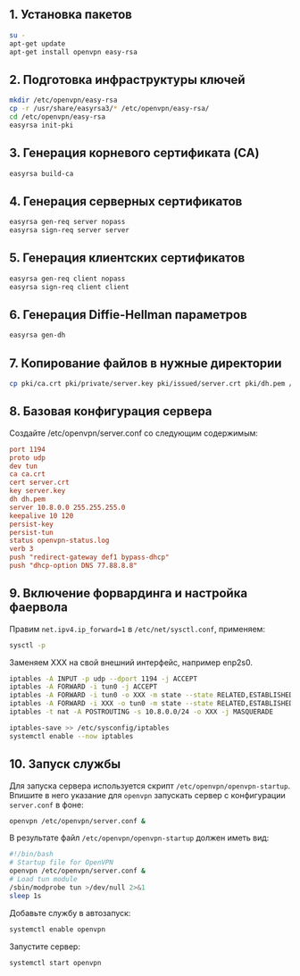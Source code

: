 ## 1. Установка пакетов
```bash
su -
apt-get update
apt-get install openvpn easy-rsa
```
## 2. Подготовка инфраструктуры ключей
```bash
mkdir /etc/openvpn/easy-rsa
cp -r /usr/share/easyrsa3/* /etc/openvpn/easy-rsa/
cd /etc/openvpn/easy-rsa
easyrsa init-pki
```
## 3. Генерация корневого сертификата (CA)
```bash
easyrsa build-ca
```
## 4. Генерация серверных сертификатов
```bash
easyrsa gen-req server nopass
easyrsa sign-req server server
```
## 5. Генерация клиентских сертификатов
```bash
easyrsa gen-req client nopass
easyrsa sign-req client client
```
## 6. Генерация Diffie-Hellman параметров
```bash
easyrsa gen-dh
```
## 7. Копирование файлов в нужные директории
```bash
cp pki/ca.crt pki/private/server.key pki/issued/server.crt pki/dh.pem /etc/openvpn/
```
## 8. Базовая конфигурация сервера
Создайте /etc/openvpn/server.conf со следующим содержимым:
```ini
port 1194
proto udp
dev tun
ca ca.crt
cert server.crt
key server.key
dh dh.pem
server 10.8.0.0 255.255.255.0
keepalive 10 120
persist-key
persist-tun
status openvpn-status.log
verb 3
push "redirect-gateway def1 bypass-dhcp"
push "dhcp-option DNS 77.88.8.8"
```
## 9. Включение форвардинга и настройка фаервола
Правим `net.ipv4.ip_forward=1` в `/etc/net/sysctl.conf`, применяем:
```bash
sysctl -p
```
Заменяем XXX на свой внешний интерфейс, например enp2s0.
```bash
iptables -A INPUT -p udp --dport 1194 -j ACCEPT
iptables -A FORWARD -i tun0 -j ACCEPT
iptables -A FORWARD -i tun0 -o XXX -m state --state RELATED,ESTABLISHED -j ACCEPT
iptables -A FORWARD -i XXX -o tun0 -m state --state RELATED,ESTABLISHED -j ACCEPT
iptables -t nat -A POSTROUTING -s 10.8.0.0/24 -o XXX -j MASQUERADE

iptables-save >> /etc/sysconfig/iptables
systemctl enable --now iptables
```
## 10. Запуск службы
Для запуска сервера используется скрипт `/etc/openvpn/openvpn-startup`. Впишите в него указание для `openvpn` запускать сервер с конфигурации `server.conf` в фоне:
```bash
openvpn /etc/openvpn/server.conf &
```
В результате файл `/etc/openvpn/openvpn-startup` должен иметь вид:
```bash
#!/bin/bash
# Startup file for OpenVPN
openvpn /etc/openvpn/server.conf &
# Load tun module
/sbin/modprobe tun >/dev/null 2>&1
sleep 1s
```
Добавьте службу в автозапуск:
```bash
systemctl enable openvpn
```
Запустите сервер:
```bash
systemctl start openvpn
```
